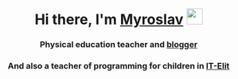 <h1 align="center">Hi there, I'm <a href="https://www.linkedin.com/in/myroslav-hesyk/" target="_blank">Myroslav</a> 
<img src="https://github.com/blackcater/blackcater/raw/main/images/Hi.gif" height="32"/></h1>
<h3 align="center">Physical education teacher and <a href="https://www.instagram.com/myroslav_hesyk/" target="_blank">blogger</a>  </h3>
<h3 align="center">And also a teacher of programming for children in <a href="https://www.instagram.com/it_elit_school/" target="_blank">IT-Elit</a>  </h3>


<!--
**MyroslavHesyk/MyroslavHesyk** is a ✨ _special_ ✨ repository because its `README.md` (this file) appears on your GitHub profile.

Here are some ideas to get you started:

- 🔭 I’m currently working on ...
- 🌱 I’m currently learning ...
- 👯 I’m looking to collaborate on ...
- 🤔 I’m looking for help with ...
- 💬 Ask me about ...
- 📫 How to reach me: ...
- 😄 Pronouns: ...
- ⚡ Fun fact: ...
-->
